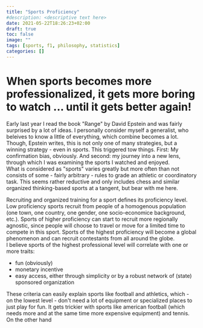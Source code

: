 ```yaml
---
title: "Sports Proficiency"
#description: <descriptive text here>
date: 2021-05-22T18:26:23+02:00
draft: true
toc: false
image: ""
tags: [sports, f1, philosophy, statistics]
categories: []
---
```


# When sports becomes more professionalized, it gets more boring to watch ... until it gets better again!
<!--more-->
Early last year I read the book "Range" by David Epstein and was fairly surprised by a lot of ideas.
I personally consider myself a generalist, who beleives to know a little of everything, which combine becomes a lot. Though, Epstein writes, this is not only one of many strategies, but a winning strategy - even in sports. This triggered tow things. First: My confirmation bias, obviously. And second: my journey into a new lens, through which I was examining the sports I watched and enjoyed.<br />
What is considered as "sports" varies greatly but more often than not consists of some - fairly arbitrary - rules to grade an athletic or coordinatory task. This seems rather reductive and only includes chess and similar organized thinking-based sports at a tangent, but bear with me here.

Recruiting and organized training for a sport defines its proficiency level. Low proficiency sports recruit from people of a homogenous population (one town, one country, one gender, one socio-economice background, etc.). Sports of higher proficiency can start to recruit more regionally agnostic, since people will choose to travel or move for a limited time to compete in this sport. Sports of the highest proficiency will become a global phenomenon and can recruit contestants from all around the globe.<br />
I believe sports of the highest professional level will correlate with one or more traits:
* fun (obviously)
* monetary incentive
* easy access, either through simplicity or by a robust network of (state) sponsored organization

These criteria can easily explain sports like football and athletics, which - on the lowest level - don't need a lot of equipment or specialized places to just play for fun. It gets trickier with sports like american football (which needs more and at the same time more expensive equipment) and tennis.
On the other hand 
